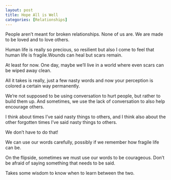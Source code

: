 ```yaml
---
layout: post
title: Hope All is Well
categories: [Relationships]
---
```

People aren&#8217;t meant for broken relationships. None of us are. We are made to be loved and to love others.

Human life is really so precious, so resilient but also I come to feel that human life is fragile.Wounds can heal but scars remain.

At least for now. One day, maybe we&#8217;ll live in a world where even scars can be wiped away clean.

All it takes is really, just a few nasty words and now your perception is colored a certain way permanently. 

We&#8217;re not supposed to be using conversation to hurt people, but rather to build them up. And sometimes, we use the lack of conversation to also help encourage others.

I think about times I&#8217;ve said nasty things to others, and I think also about the other forgotten times I&#8217;ve said nasty things to others. 

We don&#8217;t have to do that! 

We can use our words carefully, possibly if we remember how fragile life can be.

On the flipside, sometimes we must use our words to be courageous. Don&#8217;t be afraid of saying something that needs to be said.

Takes some wisdom to know when to learn between the two.